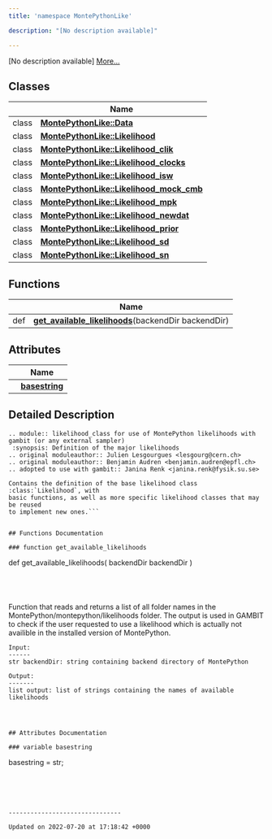 ```yaml
---
title: 'namespace MontePythonLike'

description: "[No description available]"

---
```







[No description available] [More...](#detailed-description)

## Classes

|                | Name           |
| -------------- | -------------- |
| class | **[MontePythonLike::Data](/documentation/code/classes/classmontepythonlike_1_1data/)**  |
| class | **[MontePythonLike::Likelihood](/documentation/code/classes/classmontepythonlike_1_1likelihood/)**  |
| class | **[MontePythonLike::Likelihood_clik](/documentation/code/classes/classmontepythonlike_1_1likelihood__clik/)**  |
| class | **[MontePythonLike::Likelihood_clocks](/documentation/code/classes/classmontepythonlike_1_1likelihood__clocks/)**  |
| class | **[MontePythonLike::Likelihood_isw](/documentation/code/classes/classmontepythonlike_1_1likelihood__isw/)**  |
| class | **[MontePythonLike::Likelihood_mock_cmb](/documentation/code/classes/classmontepythonlike_1_1likelihood__mock__cmb/)**  |
| class | **[MontePythonLike::Likelihood_mpk](/documentation/code/classes/classmontepythonlike_1_1likelihood__mpk/)**  |
| class | **[MontePythonLike::Likelihood_newdat](/documentation/code/classes/classmontepythonlike_1_1likelihood__newdat/)**  |
| class | **[MontePythonLike::Likelihood_prior](/documentation/code/classes/classmontepythonlike_1_1likelihood__prior/)**  |
| class | **[MontePythonLike::Likelihood_sd](/documentation/code/classes/classmontepythonlike_1_1likelihood__sd/)**  |
| class | **[MontePythonLike::Likelihood_sn](/documentation/code/classes/classmontepythonlike_1_1likelihood__sn/)**  |

## Functions

|                | Name           |
| -------------- | -------------- |
| def | **[get_available_likelihoods](/documentation/code/namespaces/namespacemontepythonlike/#function-get-available-likelihoods)**(backendDir backendDir) |

## Attributes

|                | Name           |
| -------------- | -------------- |
| | **[basestring](/documentation/code/namespaces/namespacemontepythonlike/#variable-basestring)**  |

## Detailed Description




```
.. module:: likelihood_class for use of MontePython likelihoods with gambit (or any external sampler)
 :synopsis: Definition of the major likelihoods
.. original moduleauthor:: Julien Lesgourgues <lesgourg@cern.ch>
.. original moduleauthor:: Benjamin Audren <benjamin.audren@epfl.ch>
.. adopted to use with gambit:: Janina Renk <janina.renk@fysik.su.se>

Contains the definition of the base likelihood class :class:`Likelihood`, with
basic functions, as well as more specific likelihood classes that may be reused
to implement new ones.```


## Functions Documentation

### function get_available_likelihoods

```
def get_available_likelihoods(
    backendDir backendDir
)
```




```
Function that reads and returns a list of all folder names in the MontePython/montepython/likelihoods folder.
    The output is used in GAMBIT to check if the user requested to use a likelihood which is actually not availible
    in the installed version of MontePython. 
    
    Input:
    ------
    str backendDir: string containing backend directory of MontePython

    Output:
    -------
    list output: list of strings containing the names of available likelihoods
```



## Attributes Documentation

### variable basestring

```
basestring =  str;
```





-------------------------------

Updated on 2022-07-20 at 17:18:42 +0000